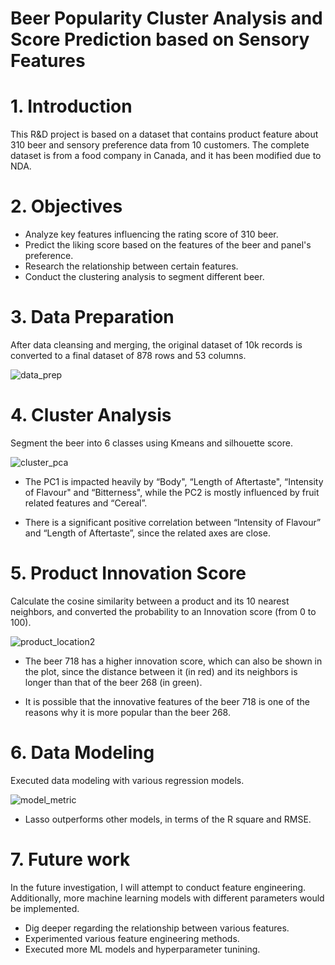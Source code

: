 # Beer Popularity Cluster Analysis and Score Prediction based on Sensory Features

# 1. Introduction

This R&D project is based on a dataset that contains product feature about 310 beer and sensory preference data from 10 customers. The complete dataset is from a food company in Canada, and it has been modified due to NDA. 

# 2. Objectives

* Analyze key features influencing the rating score of 310 beer.
* Predict the liking score based on the features of the beer and panel's preference.
* Research the relationship between certain features.
* Conduct the clustering analysis to segment different beer.

# 3. Data Preparation

After data cleansing and merging, the original dataset of 10k records is converted to a final dataset of 878 rows and 53 columns.

![data_prep](https://user-images.githubusercontent.com/64850893/115800818-5cffca80-a3a9-11eb-8a45-77e521f6caa1.png)

# 4. Cluster Analysis

Segment the beer into 6 classes using Kmeans and silhouette score.

![cluster_pca](https://user-images.githubusercontent.com/64850893/115801124-00e97600-a3aa-11eb-82a7-1abcc262548c.png)

* The PC1 is impacted heavily by “Body", “Length of Aftertaste", “Intensity of Flavour" and “Bitterness", while the PC2 is mostly influenced by fruit related features and “Cereal”.

* There is a significant positive correlation between “Intensity of Flavour” and “Length of Aftertaste”, since the related axes are close.

# 5. Product Innovation Score

Calculate the cosine similarity between a product and its 10 nearest neighbors, and converted the probability to an Innovation score (from 0 to 100).

![product_location2](https://user-images.githubusercontent.com/64850893/115801461-d21fcf80-a3aa-11eb-94c6-5a0b654937e1.png)

* The beer 718 has a higher innovation score, which can also be shown in the plot, since the distance between it (in red) and its neighbors is longer than that of the beer 268 (in green).

* It is possible that the innovative features of the beer 718 is one of the reasons why it is more popular than the beer 268.

# 6. Data Modeling
Executed data modeling with various regression models.

![model_metric](https://user-images.githubusercontent.com/64850893/115804178-76584500-a3b0-11eb-9a87-bdd519a76683.png)

* Lasso outperforms other models, in terms of the R square and RMSE.

# 7. Future work
In the future investigation, I will attempt to conduct feature engineering. Additionally, more machine learning models with different parameters would be implemented.

* Dig deeper regarding the relationship between various features.
* Experimented various feature engineering methods.
* Executed more ML models and hyperparameter tunining.
